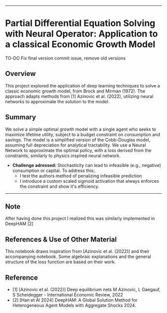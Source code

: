 
---

# Partial Differential Equation Solving with Neural Operator: Application to a classical Economic Growth Model
TO-DO
Fix final version commit issue, remove old versions 

## Overview

This project explored the application of deep learning techniques to solve a classic economic growth model, from Brock and Mirman (1972). The approach adapts methods from [1] Azinovic et al. (2022), utilizing neural networks to approximate the solution to the model.

## Summary

We solve a simple optimal growth model with a single agent who seeks to maximize lifetime utility, subject to a budget constraint on consumption and savings. 
The model is a simplified version of the Cobb-Douglas model, assuming full depreciation for analytical tractability.
We use a Neural Network to approximate the optimal policy, with a loss derived from the constraints, similarly to physics inspired neural network.

- **Challenge adressed:** Stochasticity can lead to infeasible (e.g., negative) consumption or capital. To address this:.
  - I test the authors method of penalizing infeasible prediction 
  - I introduce a custom scaled sigmoid activation that always enforces the constraint and show it's efficiency.
---

## Note

After having done this project I realized this was similarly implemented in DeepHAM [2] 

## References & Use of Other Material

This notebook draws inspiration from [Azinovic et al. (2022)] and their accompanying notebook. Some algebraic explanations and the general structure of the loss function are based on their work.

## Reference

- [1] [Azinovic et al. (2022)] Deep equilibrium nets M Azinovic, L Gaegauf, S Scheidegger - International Economic Review, 2022
- [2] [Han et Al 2024] DeepHAM: A Global Solution Method for Heterogeneous Agent Models with Aggregate Shocks 2024.
